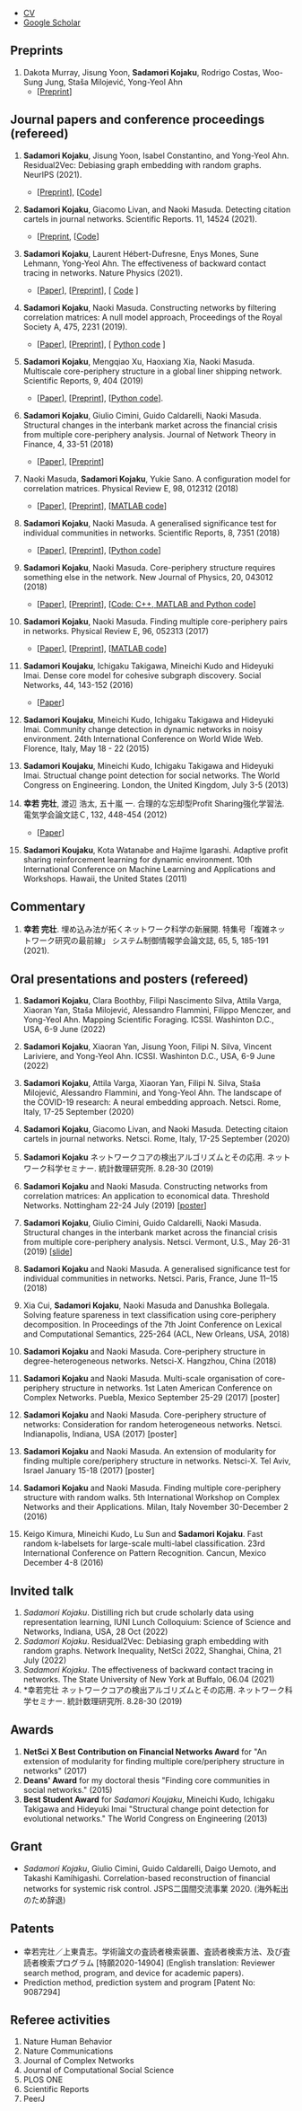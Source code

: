 - [CV](/attachments/docs/cv/cv-skojaku.pdf)
- [Google Scholar](https://scholar.google.com/citations?user=IyWt4R4AAAAJ&hl=en)

## Preprints

1.  Dakota Murray, Jisung Yoon, **Sadamori Kojaku**, Rodrigo Costas, Woo-Sung Jung, Staša Milojević, Yong-Yeol Ahn
    + [[Preprint](https://arxiv.org/abs/2012.02785)]

## Journal papers and conference proceedings (refereed)

1. **Sadamori Kojaku**, Jisung Yoon, Isabel Constantino, and Yong-Yeol Ahn. Residual2Vec: Debiasing graph embedding with random graphs. NeurIPS (2021).
    + [[Preprint](https://arxiv.org/abs/)], [[Code](https://github.com/skojaku/residual2vec)]

1. **Sadamori Kojaku**, Giacomo Livan, and Naoki Masuda. Detecting citation cartels in journal networks. Scientific Reports. 11, 14524 (2021).
    + [[Preprint](https://arxiv.org/abs/2009.09097), [[Code](https://github.com/skojaku/journal-citation-cartels)]


2. **Sadamori Kojaku**, Laurent Hébert-Dufresne, Enys Mones, Sune Lehmann, Yong-Yeol Ahn. The effectiveness of backward contact tracing in networks. Nature Physics (2021).
    + [[Paper](https://www.nature.com/articles/s41567-021-01187-2)], [[Preprint](https://arxiv.org/abs/2005.02362)], [ [Code](https://github.com/yy/backward-contact-tracing) ]<a name="scola-ref"></a>

3. **Sadamori Kojaku**, Naoki Masuda. Constructing networks by filtering correlation matrices: A null model approach, Proceedings of the Royal Society A, 475, 2231 (2019).
    + [[Paper](https://royalsocietypublishing.org/doi/abs/10.1098/rspa.2019.0578?af=R)], [[Preprint](https://arxiv.org/abs/1903.10805)], [ [Python code](https://github.com/skojaku/scola) ]<a name="scola-ref"></a>

4. **Sadamori Kojaku**, Mengqiao Xu, Haoxiang Xia, Naoki Masuda. Multiscale core-periphery structure in a global liner shipping network. Scientific Reports, 9, 404 (2019)
    + [[Paper](https://www.nature.com/articles/s41598-018-35922-2)], [[Preprint](https://arxiv.org/abs/1808.04549)], [[Python code](https://github.com/skojaku/multiresolcp)].

5. **Sadamori Kojaku**, Giulio Cimini, Guido Caldarelli, Naoki Masuda. Structural changes in the interbank market across the financial crisis from multiple core-periphery analysis. Journal of Network Theory in Finance, 4, 33-51 (2018)
    + [[Paper](https://doi.org/10.21314/JNTF.2018.044)], [[Preprint](https://arxiv.org/abs/1802.05139)]

6. Naoki Masuda, **Sadamori Kojaku**, Yukie Sano. A configuration model for correlation matrices. Physical Review E, 98, 012312 (2018)
    + [[Paper](https://doi.org/10.1103/PhysRevE.98.012312)], [[Preprint](https://arxiv.org/abs/1806.08709)], [[MATLAB code](https://github.com/naokimas/config_corr)]

7. **Sadamori Kojaku**, Naoki Masuda. A generalised significance test for individual communities in networks. Scientific Reports, 8, 7351 (2018)
	+ [[Paper](https://www.nature.com/articles/s41598-018-25560-z)], [[Preprint](https://arxiv.org/abs/1712.00298)], [[Python code](https://github.com/skojaku/qstest/)]

1. **Sadamori Kojaku**, Naoki Masuda. Core-periphery structure requires something else in the network. New Journal of Physics, 20, 043012 (2018)
	+ [[Paper](http://iopscience.iop.org/article/10.1088/1367-2630/aab547)], [[Preprint](https://arxiv.org/abs/1710.07076")], [[Code: C++, MATLAB and Python code](https://github.com/skojaku/km_config/)]

1. **Sadamori Kojaku**, Naoki Masuda. Finding multiple core-periphery pairs in networks. Physical Review E, 96, 052313 (2017)
	+ [[Paper](https://journals.aps.org/pre/abstract/10.1103/PhysRevE.96.052313)], [[Preprint](https://arxiv.org/abs/1702.06903")], [[MATLAB code](http://www.naokimasuda.net/publ_e.html)]

1. **Sadamori Koujaku**, Ichigaku Takigawa, Mineichi Kudo and Hideyuki Imai. Dense core model for cohesive subgraph discovery. Social Networks, 44, 143-152 (2016)
	+ [[Paper](http://www.sciencedirect.com/science/article/pii/S0378873315000520)]

1. **Sadamori Koujaku**, Mineichi Kudo, Ichigaku Takigawa and Hideyuki Imai. Community change detection in dynamic networks in noisy environment. 24th International Conference on World Wide Web. Florence, Italy, May 18 - 22 (2015)

1. **Sadamori Koujaku**, Mineichi Kudo, Ichigaku Takigawa and Hideyuki Imai. Structual change point detection for social networks. The World Congress on Engineering. London, the United Kingdom, July 3-5 (2013)

1. **幸若 完壮**, 渡辺 浩太, 五十嵐 一. 合理的な忘却型Profit Sharing強化学習法. 電気学会論文誌Ｃ, 132, 448-454 (2012)
	+ [[Paper](https://www.jstage.jst.go.jp/article/ieejeiss/132/3/132_3_448/_article/-char/ja/)]

1. **Sadamori Koujaku**, Kota Watanabe and Hajime Igarashi. Adaptive profit sharing reinforcement learning for dynamic environment. 10th International Conference on Machine Learning and Applications and Workshops. Hawaii, the United States (2011)

## Commentary

1. **幸若 完壮**. 埋め込み法が拓くネットワーク科学の新展開. 特集号「複雑ネットワーク研究の最前線」 システム制御情報学会論文誌, 65, 5, 185-191 (2021).

## Oral presentations and posters (refereed)

1. **Sadamori Kojaku**, Clara Boothby, Filipi Nascimento Silva, Attila Varga, Xiaoran Yan, Staša Milojević, Alessandro Flammini, Filippo Menczer, and Yong-Yeol Ahn. Mapping Scientific Foraging. ICSSI. Washinton D.C., USA, 6-9 June (2022)

1. **Sadamori Kojaku**, Xiaoran Yan, Jisung Yoon, Filipi N. Silva, Vincent Lariviere, and Yong-Yeol Ahn. ICSSI. Washinton D.C., USA, 6-9 June (2022)

1. **Sadamori Kojaku**, Attila Varga, Xiaoran Yan, Filipi N. Silva, Staša Milojević, Alessandro Flammini, and Yong-Yeol Ahn. The landscape of the COVID-19 research: A neural embedding approach. Netsci. Rome, Italy, 17-25 September (2020)

1. **Sadamori Kojaku**, Giacomo Livan, and Naoki Masuda. Detecting citaion cartels in journal networks. Netsci. Rome, Italy, 17-25 September (2020)

1. **Sadamori Kojaku** ネットワークコアの検出アルゴリズムとその応用. ネットワーク科学セミナー. 統計数理研究所. 8.28-30 (2019)

1. **Sadamori Kojaku** and Naoki Masuda. Constructing networks from correlation matrices: An application to economical data. Threshold Networks. Nottingham 22-24 July (2019) [[poster](/docs/threshold-networks/poster.pdf)]

1. **Sadamori Kojaku**, Giulio Cimini, Guido Caldarelli, Naoki Masuda. Structural changes in the interbank market across the financial crisis from multiple core-periphery analysis. Netsci. Vermont, U.S., May 26-31 (2019) [[slide](/docs/netsci2019/netsci2019.pdf)]

1. **Sadamori Kojaku** and Naoki Masuda. A generalised significance test for individual communities in networks. Netsci. Paris, France, June 11–15 (2018)

1. Xia Cui, **Sadamori Kojaku**, Naoki Masuda and Danushka Bollegala. Solving feature spareness in text classification using core-periphery decomposition. In Proceedings of the 7th Joint Conference on Lexical and Computational Semantics, 225-264 (ACL, New Orleans, USA, 2018)

1. **Sadamori Kojaku** and Naoki Masuda. Core-periphery structure in degree-heterogeneous networks. Netsci-X. Hangzhou, China (2018)

1. **Sadamori Kojaku** and Naoki Masuda. Multi-scale organisation of core-periphery structure in networks. 1st Laten American Conference on Complex Networks. Puebla, Mexico September 25-29 (2017) [poster]

1. **Sadamori Kojaku** and Naoki Masuda. Core-periphery structure of networks: Consideration for random heterogeneous networks. Netsci. Indianapolis, Indiana, USA (2017) [poster]

1. **Sadamori Kojaku** and Naoki Masuda. An extension of modularity for finding multiple core/periphery structure in networks. Netsci-X. Tel Aviv, Israel January 15-18 (2017) [poster]

1. **Sadamori Kojaku** and Naoki Masuda. Finding multiple core-periphery structure with random walks. 5th International Workshop on Complex Networks and their Applications. Milan, Italy November 30-December 2 (2016)

1. Keigo Kimura, Mineichi Kudo, Lu Sun and **Sadamori Kojaku**. Fast random k-labelsets for large-scale multi-label classification. 23rd International Conference on Pattern Recognition. Cancun, Mexico December 4-8 (2016)

## Invited talk

1. *Sadamori Kojaku*. Distilling rich but crude scholarly data using representation learning, IUNI Lunch Colloquium: Science of Science and Networks, Indiana, USA, 28 Oct (2022)
1. *Sadamori Kojaku*. Residual2Vec: Debiasing graph embedding with random graphs. Network Inequality, NetSci 2022, Shanghai, China, 21 July (2022)
1. *Sadamori Kojaku*. The effectiveness of backward contact tracing in networks. The State University of New York at Buffalo, 06.04 (2021)
1. *幸若完壮 ネットワークコアの検出アルゴリズムとその応用. ネットワーク科学セミナー. 統計数理研究所. 8.28-30 (2019)

## Awards

1. **NetSci X Best Contribution on Financial Networks Award** for "An extension of modularity for finding multiple core/periphery structure in networks" (2017)
1. **Deans' Award** for my doctoral thesis "Finding core communities in social networks." (2015)
1. **Best Student Award** for *Sadamori Koujaku*, Mineichi Kudo, Ichigaku Takigawa and Hideyuki Imai "Structural change point detection for evolutional networks." The World Congress on Engineering (2013)

## Grant
- *Sadamori Kojaku*, Giulio Cimini, Guido Caldarelli, Daigo Uemoto, and Takashi Kamihigashi. Correlation-based reconstruction of financial networks for systemic risk control. JSPS二国間交流事業 2020. (海外転出のため辞退)

## Patents
- 幸若完壮／上東貴志。学術論文の査読者検索装置、査読者検索方法、及び査読者検索プログラム [特願2020-14904] (English translation: Reviewer search method, program, and device for academic papers).
- Prediction method, prediction system and program [Patent No: 9087294]

## Referee activities

1. Nature Human Behavior
1. Nature Communications
1. Journal of Complex Networks
1. Journal of Computational Social Science
1. PLOS ONE
1. Scientific Reports
1. PeerJ
